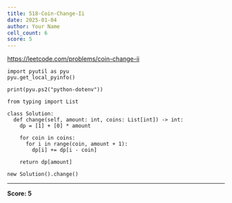 ```yaml
---
title: 518-Coin-Change-Ii
date: 2025-01-04
author: Your Name
cell_count: 6
score: 5
---
```


https://leetcode.com/problems/coin-change-ii


```
import pyutil as pyu
pyu.get_local_pyinfo()
```


```
print(pyu.ps2("python-dotenv"))
```


```
from typing import List
```


```
class Solution:
  def change(self, amount: int, coins: List[int]) -> int:
    dp = [1] + [0] * amount

    for coin in coins:
      for i in range(coin, amount + 1):
        dp[i] += dp[i - coin]

    return dp[amount]
```


```
new Solution().change()
```


---
**Score: 5**